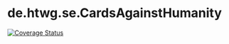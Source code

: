 # de.htwg.se.CardsAgainstHumanity

[![Coverage Status](https://coveralls.io/repos/github/LordSaitamaa/de.htwg.se.CardsAgainstHumanity/badge.svg?branch=master)](https://coveralls.io/github/LordSaitamaa/de.htwg.se.CardsAgainstHumanity?branch=master)